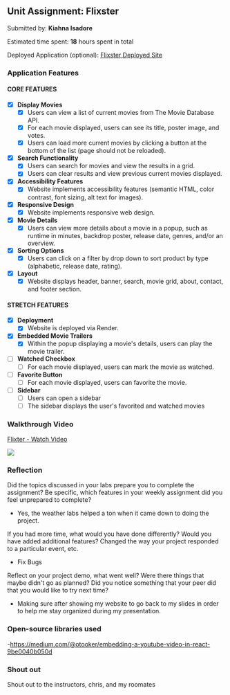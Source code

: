 ## Unit Assignment: Flixster

Submitted by: **Kiahna Isadore**

Estimated time spent: **18** hours spent in total

Deployed Application (optional): [Flixster Deployed Site](https://flixster-2uua.onrender.com)

### Application Features

#### CORE FEATURES


- [X] **Display Movies**
  - [X] Users can view a list of current movies from The Movie Database API.
  - [X] For each movie displayed, users can see its title, poster image, and votes.
  - [X] Users can load more current movies by clicking a button at the bottom of the list (page should not be reloaded).
- [X] **Search Functionality**
  - [X] Users can search for movies and view the results in a grid.
  - [X] Users can clear results and view previous current movies displayed.
- [X] **Accessibility Features**
  - [X] Website implements accessibility features (semantic HTML, color contrast, font sizing, alt text for images).
- [X] **Responsive Design**
  - [X] Website implements responsive web design.
- [X] **Movie Details**
  - [X] Users can view more details about a movie in a popup, such as runtime in minutes, backdrop poster, release date, genres, and/or an overview.
- [x] **Sorting Options**
  - [X] Users can click on a filter by drop down to sort product by type (alphabetic, release date, rating).
- [X] **Layout**
  - [X] Website displays header, banner, search, movie grid, about, contact, and footer section.

#### STRETCH FEATURES

- [X] **Deployment**
  - [X] Website is deployed via Render.
- [X] **Embedded Movie Trailers**
  - [X] Within the popup displaying a movie's details, users can play the movie trailer.
- [ ] **Watched Checkbox**
  - [ ] For each movie displayed, users can mark the movie as watched.
- [ ] **Favorite Button**
  - [ ] For each movie displayed, users can favorite the movie.
- [ ] **Sidebar**
  - [ ] Users can open a sidebar
  - [ ] The sidebar displays the user's favorited and watched movies

### Walkthrough Video

<div>
    <a href="https://www.loom.com/share/3933cbaa7e764942a114d90ab480db51">
      <p>Flixter - Watch Video</p>
    </a>
    <a href="https://www.loom.com/share/3933cbaa7e764942a114d90ab480db51">
      <img style="max-width:300px;" src="https://cdn.loom.com/sessions/thumbnails/3933cbaa7e764942a114d90ab480db51-1718759884927-with-play.gif">
    </a>
  </div>

### Reflection

Did the topics discussed in your labs prepare you to complete the assignment? Be specific, which features in your weekly assignment did you feel unprepared to complete?
* Yes, the weather labs helped a ton when it came down to doing the project.

If you had more time, what would you have done differently? Would you have added additional features? Changed the way your project responded to a particular event, etc.
* Fix Bugs
  
Reflect on your project demo, what went well? Were there things that maybe didn't go as planned? Did you notice something that your peer did that you would like to try next time?
* Making sure after showing my website to go back to my slides in order to help me stay organized during my presentation.

### Open-source libraries used

-https://medium.com/@otooker/embedding-a-youtube-video-in-react-9be0040b050d

### Shout out

Shout out to the instructors, chris, and my roomates
